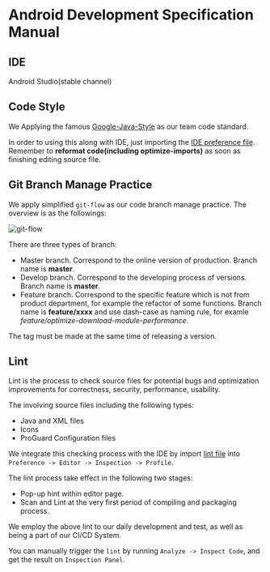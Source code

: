 # Android Development Specification Manual

## IDE
Android Studio(stable channel)

## Code Style
We Applying the famous [Google-Java-Style](https://google.github.io/styleguide/javaguide.html) as our team code standard.

In order to using this along with IDE, just importing the [IDE preference file](https://github.com/qiandaodao/team-dev-spec/raw/master/android/assets/qiandaodao-code-style-settings-for-as.jar). Remember to **reformat code(including optimize-imports)** as soon as finishing editing source file.

## Git Branch Manage Practice
We apply simplified `git-flow` as our code branch manage practice. The overview is as the followings:

![git-flow](https://github.com/qiandaodao/team-dev-spec/raw/master/android/assets/qiandaodao-git-flow.png)

There are three types of branch:
- Master branch. Correspond to the online version of production. Branch name is **master**.
- Develop branch. Correspond to the developing process of versions. Branch name is **master**.
- Feature branch. Correspond to the specific feature which is not from product department, for example the refactor of some functions. Branch name is **feature/xxxx** and use dash-case as naming rule, for examle *feature/optimize-download-module-performance*.

The tag must be made at the same time of releasing a version.


## Lint
Lint is the process to check source files for potential bugs and optimization improvements for correctness, security, performance, usability.

The involving source files including the following types:
- Java and XML files
- Icons
- ProGuard Configuration files

We integrate this checking process with the IDE by import [lint file](https://github.com/qiandaodao/team-dev-spec/raw/master/android/assets/qiandaodao-lint-for-as.xml) into `Preference -> Editor -> Inspection -> Profile`.

The lint process take effect in the following two stages:
- Pop-up hint within editor page.
- Scan and Lint at the very first period of compiling and packaging process.

We employ the above lint to our daily development and test, as well as being a part of our CI/CD System.

You can manually trigger the `lint` by running `Analyze -> Inspect Code`, and get the result on `Inspection Panel`.
